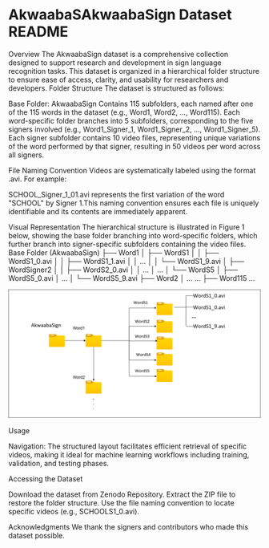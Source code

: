 # AkwaabaSAkwaabaSign Dataset README
Overview
The AkwaabaSign dataset is a comprehensive collection designed to support research and development in sign language recognition tasks. This dataset is organized in a hierarchical folder structure to ensure ease of access, clarity, and usability for researchers and developers.
Folder Structure
The dataset is structured as follows:

Base Folder: AkwaabaSign
Contains 115 subfolders, each named after one of the 115 words in the dataset (e.g., Word1, Word2, ..., Word115).
Each word-specific folder branches into 5 subfolders, corresponding to the five signers involved (e.g., Word1_Signer_1, Word1_Signer_2, ..., Word1_Signer_5).
Each signer subfolder contains 10 video files, representing unique variations of the word performed by that signer, resulting in 50 videos per word across all signers.



File Naming Convention
Videos are systematically labeled using the format <word>_<signer>_<variation>.avi. For example:

SCHOOL_Signer_1_01.avi represents the first variation of the word "SCHOOL" by Signer 1.This naming convention ensures each file is uniquely identifiable and its contents are immediately apparent.

Visual Representation
The hierarchical structure is illustrated in Figure 1 below, showing the base folder branching into word-specific folders, which further branch into signer-specific subfolders containing the video files.
Base Folder (AkwaabaSign)
├── Word1
│   ├── WordS1
│   │   ├── WordS1_0.avi
│   │   ├── WordS1_1.avi
│   │   ...
│   │   └── WordS1_9.avi
│   ├── WordSigner2
│   │   ├── WordS2_0.avi
│   │   ...
│   ...
│   └── WordS5
│       ├── WordS5_0.avi
│       ...
│       └── WordS5_9.avi
├── Word2
│   ...
...
├── Word115
    ...

![alt text](folderStructure.png)


Usage

Navigation: The structured layout facilitates efficient retrieval of specific videos, making it ideal for machine learning workflows including training, validation, and testing phases.

Accessing the Dataset

Download the dataset from Zenodo Repository.
Extract the ZIP file to restore the folder structure.
Use the file naming convention to locate specific videos (e.g., SCHOOLS1_0.avi).

Acknowledgments
We thank the signers and contributors who made this dataset possible.


